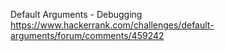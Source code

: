 Default Arguments - Debugging
https://www.hackerrank.com/challenges/default-arguments/forum/comments/459242
